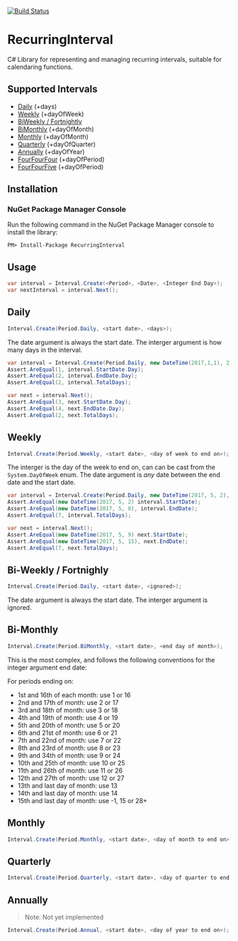 [![Build Status](https://www.myget.org/BuildSource/Badge/ribbles?identifier=5ce5511b-c4a4-4be0-b4e9-910d7e3df36b)](https://www.myget.org/feed/ribbles/package/nuget/RecurringInterval)

# RecurringInterval
C# Library for representing and managing recurring intervals, suitable for calendaring functions.

## Supported Intervals

* [Daily](#daily) (+days)
* [Weekly](#weekly) (+dayOfWeek)
* [BiWeekly / Fortnightly](#bi-weekly--fortnighly)
* [BiMonthly](#bi-monthly) (+dayOfMonth)
* [Monthly](#monthly) (+dayOfMonth)
* [Quarterly](#quarterly) (+dayOfQuarter)
* [Annually](#annually) (+dayOfYear)
* [FourFourFour](https://en.wikipedia.org/wiki/4%E2%80%934%E2%80%935_calendar) (+dayOfPeriod)
* [FourFourFive](https://en.wikipedia.org/wiki/4%E2%80%934%E2%80%935_calendar) (+dayOfPeriod)

## Installation

### NuGet Package Manager Console

Run the following command in the NuGet Package Manager console to install the library:

````
PM> Install-Package RecurringInterval
````

## Usage

```csharp
var interval = Interval.Create(<Period>, <Date>, <Integer End Day>);
var nextInterval = interval.Next();
```

## Daily 

```csharp
Interval.Create(Period.Daily, <start date>, <days>);
```

The date argument is always the start date. The interger argument is how many days in the interval.

```csharp
var interval = Interval.Create(Period.Daily, new DateTime(2017,1,1), 2); //Interval has 2 days
Assert.AreEqual(1, interval.StartDate.Day);
Assert.AreEqual(2, interval.EndDate.Day);
Assert.AreEqual(2, interval.TotalDays);

var next = interval.Next();
Assert.AreEqual(3, next.StartDate.Day);
Assert.AreEqual(4, next.EndDate.Day);
Assert.AreEqual(2, next.TotalDays);
```

## Weekly 

```csharp
Interval.Create(Period.Weekly, <start date>, <day of week to end on>);
```

The interger is the day of the week to end on, can can be cast from the `System.DayOfWeek` enum. The date argument is *any* date between the end date and the start date. 

```csharp
var interval = Interval.Create(Period.Daily, new DateTime(2017, 5, 2), (int)DayOfWeek.Monday /* 2 */);
Assert.AreEqual(new DateTime(2017, 5, 2) interval.StartDate);
Assert.AreEqual(new DateTime(2017, 5, 8), interval.EndDate);
Assert.AreEqual(7, interval.TotalDays);

var next = interval.Next();
Assert.AreEqual(new DateTime(2017, 5, 9) next.StartDate);
Assert.AreEqual(new DateTime(2017, 5, 15), next.EndDate);
Assert.AreEqual(7, next.TotalDays);
```

## Bi-Weekly / Fortnighly

```csharp
Interval.Create(Period.Daily, <start date>, <ignored>);
```

The date argument is always the start date. The interger argument is ignored.

## Bi-Monthly

```csharp
Interval.Create(Period.BiMonthly, <start date>, <end day of month>);
```

This is the most complex, and follows the following conventions for the integer argument end date:

For periods ending on:
* 1st and 16th of each month: use 1 or 16
* 2nd and 17th of month: use 2 or 17
* 3rd and 18th of month: use 3 or 18
* 4th and 19th of month: use 4 or 19
* 5th and 20th of month: use 5 or 20
* 6th and 21st of month: use 6 or 21
* 7th and 22nd of month: use 7 or 22
* 8th and 23rd of month: use 8 or 23
* 9th and 34th of month: use 9 or 24
* 10th and 25th of month: use 10 or 25
* 11th and 26th of month: use 11 or 26
* 12th and 27th of month: use 12 or 27
* 13th and last day of month: use 13
* 14th and last day of month: use 14
* 15th and last day of month: use -1, 15 or 28+

## Monthly

```csharp
Interval.Create(Period.Monthly, <start date>, <day of month to end on>);
```

## Quarterly

```csharp
Interval.Create(Period.Quarterly, <start date>, <day of quarter to end on>);
```

## Annually

> Note: Not yet implemented

```csharp
Interval.Create(Period.Annual, <start date>, <day of year to end on>);
```
